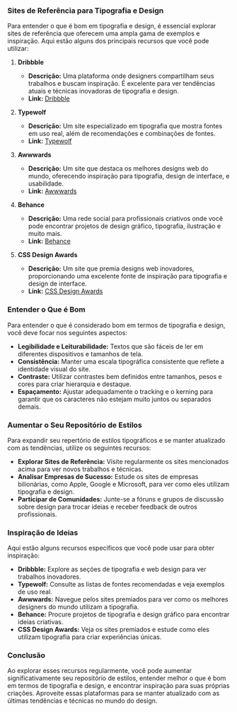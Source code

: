 ### Sites de Referência para Tipografia e Design

Para entender o que é bom em tipografia e design, é essencial explorar sites de referência que oferecem uma ampla gama de exemplos e inspiração. Aqui estão alguns dos principais recursos que você pode utilizar:

1. **Dribbble**
   - **Descrição:** Uma plataforma onde designers compartilham seus trabalhos e buscam inspiração. É excelente para ver tendências atuais e técnicas inovadoras de tipografia e design.
   - **Link:** [Dribbble](https://dribbble.com)

2. **Typewolf**
   - **Descrição:** Um site especializado em tipografia que mostra fontes em uso real, além de recomendações e combinações de fontes.
   - **Link:** [Typewolf](https://www.typewolf.com)

3. **Awwwards**
   - **Descrição:** Um site que destaca os melhores designs web do mundo, oferecendo inspiração para tipografia, design de interface, e usabilidade.
   - **Link:** [Awwwards](https://www.awwwards.com)

4. **Behance**
   - **Descrição:** Uma rede social para profissionais criativos onde você pode encontrar projetos de design gráfico, tipografia, ilustração e muito mais.
   - **Link:** [Behance](https://www.behance.net)

5. **CSS Design Awards**
   - **Descrição:** Um site que premia designs web inovadores, proporcionando uma excelente fonte de inspiração para tipografia e design de interface.
   - **Link:** [CSS Design Awards](https://www.cssdesignawards.com)

### Entender o Que é Bom

Para entender o que é considerado bom em termos de tipografia e design, você deve focar nos seguintes aspectos:

- **Legibilidade e Leiturabilidade:** Textos que são fáceis de ler em diferentes dispositivos e tamanhos de tela.
- **Consistência:** Manter uma escala tipográfica consistente que reflete a identidade visual do site.
- **Contraste:** Utilizar contrastes bem definidos entre tamanhos, pesos e cores para criar hierarquia e destaque.
- **Espaçamento:** Ajustar adequadamente o tracking e o kerning para garantir que os caracteres não estejam muito juntos ou separados demais.

### Aumentar o Seu Repositório de Estilos

Para expandir seu repertório de estilos tipográficos e se manter atualizado com as tendências, utilize os seguintes recursos:

- **Explorar Sites de Referência:** Visite regularmente os sites mencionados acima para ver novos trabalhos e técnicas.
- **Analisar Empresas de Sucesso:** Estude os sites de empresas bilionárias, como Apple, Google e Microsoft, para ver como eles utilizam tipografia e design.
- **Participar de Comunidades:** Junte-se a fóruns e grupos de discussão sobre design para trocar ideias e receber feedback de outros profissionais.

### Inspiração de Ideias

Aqui estão alguns recursos específicos que você pode usar para obter inspiração:

- **Dribbble:** Explore as seções de tipografia e web design para ver trabalhos inovadores.
- **Typewolf:** Consulte as listas de fontes recomendadas e veja exemplos de uso real.
- **Awwwards:** Navegue pelos sites premiados para ver como os melhores designers do mundo utilizam a tipografia.
- **Behance:** Procure projetos de tipografia e design gráfico para encontrar ideias criativas.
- **CSS Design Awards:** Veja os sites premiados e estude como eles utilizam tipografia para criar experiências únicas.

### Conclusão

Ao explorar esses recursos regularmente, você pode aumentar significativamente seu repositório de estilos, entender melhor o que é bom em termos de tipografia e design, e encontrar inspiração para suas próprias criações. Aproveite essas plataformas para se manter atualizado com as últimas tendências e técnicas no mundo do design.